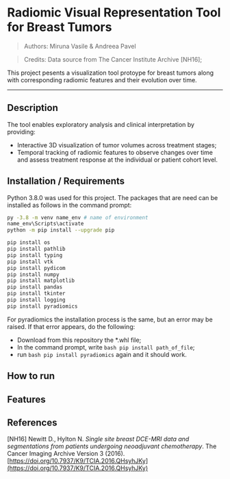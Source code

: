 # Radiomic Visual Representation Tool for Breast Tumors​
> Authors: Miruna Vasile & Andreea Pavel

> Credits: Data source from The Cancer Institute Archive [NH16]; 

This project pesents a visualization tool protoype for breast tumors along with 
corresponding radiomic features and their evolution over time.

--- 

## Description 

The tool enables exploratory analysis and clinical interpretation by providing:
- Interactive 3D visualization of tumor volumes across treatment stages;
- Temporal tracking of radiomic features to observe changes over time and assess
  treatment response at the individual or patient cohort level.


## Installation / Requirements
Python 3.8.0 was used for this project. The packages that are need can be installed as follows in the command prompt:

```bash
py -3.8 -m venv name_env # name of environment
name_env\Scripts\activate
python -m pip install --upgrade pip

pip install os
pip install pathlib
pip install typing
pip install vtk
pip install pydicom
pip install numpy
pip install matplotlib
pip install pandas
pip install tkinter
pip install logging
pip install pyradiomics
```

For pyradiomics the installation process is the same, but an error may be raised. If that error appears, do the following:
- Download from this repository the *.whl file;
- In the command prompt, write ```bash pip install path_of_file```;
- run ```bash pip install pyradiomics``` again and it should work.


## How to run


## Features 



## References
[NH16] Newitt D., Hylton N. *Single site breast DCE-MRI data and segmentations from patients undergoing neoadjuvant chemotherapy*. The Cancer Imaging Archive Version 3 (2016). [https://doi.org/10.7937/K9/TCIA.2016.QHsyhJKy](https://doi.org/10.7937/K9/TCIA.2016.QHsyhJKy)

